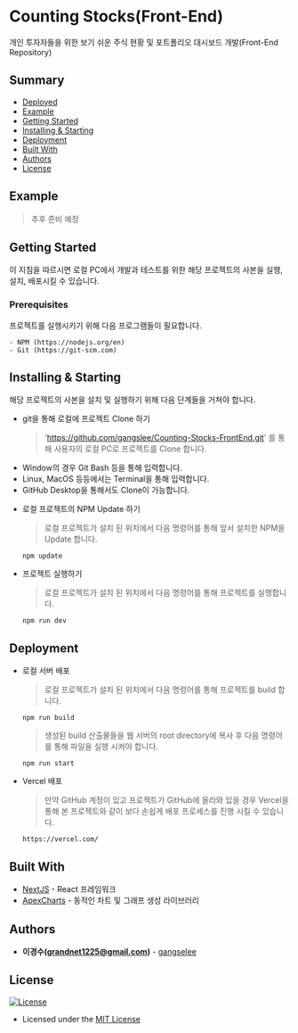 # Counting Stocks(Front-End)

개인 투자자들을 위한 보기 쉬운 주식 현황 및 포트폴리오 대시보드 개발(Front-End Repository)

## Summary

  - [Deployed](https://counting-stocks-front-end.vercel.app/)
  - [Example](#example)
  - [Getting Started](#getting-started)
  - [Installing & Starting](#installing--starting)
  - [Deployment](#deployment)
  - [Built With](#built-with)
  - [Authors](#authors)
  - [License](#license)

## Example
> 추후 준비 예정

## Getting Started

이 지침을 따르시면 로컬 PC에서 개발과 테스트를 위한 해당 프로젝트의 사본을 실행, 설치, 배포시킬 수 있습니다.

### Prerequisites

프로젝트를 실행시키기 위해 다음 프로그램들이 필요합니다.

```
- NPM (https://nodejs.org/en)
- Git (https://git-scm.com)
```

## Installing & Starting

해당 프로젝트의 사본을 설치 및 실행하기 위해 다음 단계들을 거쳐야 합니다.

- git을 통해 로컬에 프로젝트 Clone 하기

  > 'https://github.com/gangslee/Counting-Stocks-FrontEnd.git' 를 통해 사용자의 로컬 PC로 프로젝트를 Clone 합니다.

* Window의 경우 Git Bash 등을 통해 입력합니다.
* Linux, MacOS 등등에서는 Terminal을 통해 입력합니다.
* GitHub Desktop을 통해서도 Clone이 가능합니다.

- 로컬 프로젝트의 NPM Update 하기

  > 로컬 프로젝트가 설치 된 위치에서 다음 명령어를 통해 앞서 설치한 NPM을 Update 합니다.

  ```
  npm update
  ```

- 프로젝트 실행하기
  > 로컬 프로젝트가 설치 된 위치에서 다음 명령어를 통해 프로젝트를 실행합니다.
  ```
  npm run dev
  ```

## Deployment

- 로컬 서버 배포

  > 로컬 프로젝트가 설치 된 위치에서 다음 명령어를 통해 프로젝트를 build 합니다.

  ```
  npm run build
  ```

  > 생성된 build 산출물들을 웹 서버의 root directory에 복사 후 다음 명령어를 통해 파일을 실행 시켜야 합니다.

  ```
  npm run start
  ```
 
- Vercel 배포
 
  > 만약 GitHub 계정이 있고 프로젝트가 GitHub에 올라와 있을 경우 Vercel을 통해 본 프로젝트와 같이 보다 손쉽게 배포 프로세스를 진행 시킬 수 있습니다.
  
  ```
  https://vercel.com/
  ```

## Built With

- [NextJS](https://nextjs.org/) - React 프레임워크
- [ApexCharts](https://apexcharts.com/) - 동적인 차트 및 그래프 생성 라이브러리

## Authors

- **이경수(grandnet1225@gmail.com)** - [gangselee](https://github.com/gangslee)

## License

[![License](https://img.shields.io/badge/license-mit-blue)](http://badges.mit-license.org)

- Licensed under the [MIT License](LICENSE)
